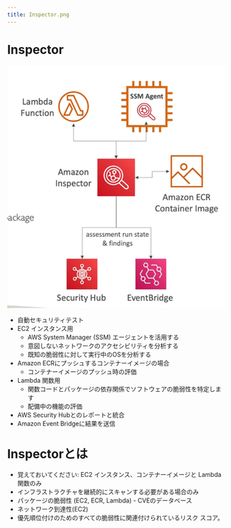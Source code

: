 ```yaml
---
title: Inspector.png
---
```


# Inspector

![Inspector](./Inspector.png)

- 自動セキュリティテスト
- EC2 インスタンス用
  - AWS System Manager (SSM) エージェントを活用する
  - 意図しないネットワークのアクセシビリティを分析する
  - 既知の脆弱性に対して実行中のOSを分析する
- Amazon ECRにプッシュするコンテナーイメージの場合
  - コンテナーイメージのプッシュ時の評価
- Lambda 関数用
  - 関数コードとパッケージの依存関係でソフトウェアの脆弱性を特定します
  - 配備中の機能の評価
- AWS Security Hubとのレポートと統合
- Amazon Event Bridgeに結果を送信

# Inspectorとは

- 覚えておいてください: EC2 インスタンス、コンテナーイメージと Lambda 関数のみ
- インフラストラクチャを継続的にスキャンする必要がある場合のみ
- パッケージの脆弱性 (EC2, ECR, Lambda) - CVEのデータベース
- ネットワーク到達性(EC2)
- 優先順位付けのためのすべての脆弱性に関連付けられているリスク スコア。
